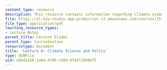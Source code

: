 ```yaml
---
content_type: resource
description: This resource contains information regarding climate science and policy.
file: https://ol-ocw-studio-app-production.s3.amazonaws.com/courses/15-031j-energy-decisions-markets-and-policies-spring-2012/e8bd14261a84d780c5898f92f28986f5_MIT15_031JS12_lec6.pdf
file_type: application/pdf
learning_resource_types:
- Lecture Notes
parent_title: Lecture Slides
parent_type: CourseSection
resourcetype: Document
title: 'Lecture 6: Climate Science and Policy'
type: OCWFile
uid: e8bd1426-1a84-d780-c589-8f92f28986f5
---
```

